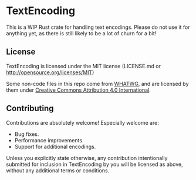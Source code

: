 # TextEncoding

This is a WIP Rust crate for handling text encodings.  Please do not use it for anything yet, as there is still likely to be a lot of churn for a bit!


## License

TextEncoding is licensed under the MIT license (LICENSE.md or http://opensource.org/licenses/MIT)

Some non-code files in this repo come from [WHATWG](https://whatwg.org), and are licensed by them under [Creative Commons Attribution 4.0 International](https://creativecommons.org/licenses/by/4.0/).


## Contributing

Contributions are absolutely welcome!  Especially welcome are:

* Bug fixes.
* Performance improvements.
* Support for additional encodings.

Unless you explicitly state otherwise, any contribution intentionally submitted
for inclusion in TextEncoding by you will be licensed as above, without any additional
terms or conditions.
